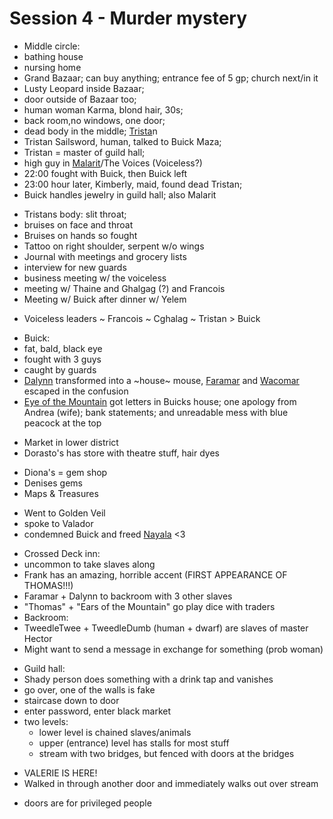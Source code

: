 # Session 4 - Murder mystery

- Middle circle:
- bathing house
- nursing home
- Grand Bazaar; can buy anything; entrance fee of 5 gp; church next/in it
- Lusty Leopard inside Bazaar;
- door outside of Bazaar too;
- human woman Karma, blond hair, 30s;
- back room,no windows, one door;
- dead body in the middle; [Trista](https://bookstack.hemels.me/books/Darninia/page/trista)n
- Tristan Sailsword, human, talked to Buick Maza;
- Tristan = master of guild hall;
- high guy in [Malarit](https://bookstack.hemels.me/books/Darninia/page/the-voiceless)/The Voices (Voiceless?)
- 22:00 fought with Buick, then Buick left
- 23:00 hour later, Kimberly, maid, found dead Tristan;
- Buick handles jewelry in guild hall; also Malarit

+ Tristans body: slit throat;
+ bruises on face and throat
+ Bruises on hands so fought
+ Tattoo on right shoulder, serpent w/o wings
+ Journal with meetings and grocery lists
+ interview for new guards
+ business meeting w/ the voiceless
+ meeting w/ Thaine and Ghalgag (?) and Francois
+ Meeting w/ Buick after dinner w/ Yelem

- Voiceless leaders ~ Francois ~ Cghalag ~ Tristan > Buick

+ Buick:
+ fat, bald, black eye
+ fought with 3 guys
+ caught by guards
+ [Dalynn](https://bookstack.hemels.me/books/Darninia/page/dalynn-lathrana) transformed into a ~house~ mouse, [Faramar](https://bookstack.hemels.me/books/Darninia/page/faramar-illitris) and [Wacomar](https://bookstack.hemels.me/books/Darninia/page/wacomar-illitris) escaped in the confusion
+ [Eye of the Mountain](https://bookstack.hemels.me/books/Darninia/page/eye-of-the-mountain) got letters in Buicks house; one apology from Andrea (wife); bank statements; and unreadable mess
  with blue peacock at the top

- Market in lower district
- Dorasto's has store with theatre stuff, hair dyes

+ Diona's = gem shop
+ Denises gems
+ Maps & Treasures

- Went to Golden Veil
- spoke to Valador
- condemned Buick and freed [Nayala](https://bookstack.hemels.me/books/Darninia/page/nalaya) <3

+ Crossed Deck inn:
+ uncommon to take slaves along
+ Frank has an amazing, horrible accent (FIRST APPEARANCE OF THOMAS!!!)
+ Faramar + Dalynn to backroom with 3 other slaves
+ "Thomas" + "Ears of the Mountain" go play dice with traders
+ Backroom:
+ TweedleTwee + TweedleDumb (human + dwarf) are slaves of master Hector
+ Might want to send a message in exchange for something (prob woman)

- Guild hall:
- Shady person does something with a drink tap and vanishes
- go over, one of the walls is fake
- staircase down to door
- enter password, enter black market
- two levels:
    - lower level is chained slaves/animals
    - upper (entrance) level has stalls for most stuff
    - stream with two bridges, but fenced with doors at the bridges

+ VALERIE IS HERE!
+ Walked in through another door and immediately walks out over stream

- doors are for privileged people
